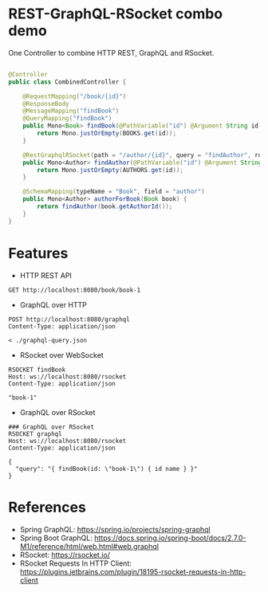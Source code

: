 REST-GraphQL-RSocket combo demo
===============================

One Controller to combine HTTP REST, GraphQL and RSocket.

```java

@Controller
public class CombinedController {

    @RequestMapping("/book/{id}")
    @ResponseBody
    @MessageMapping("findBook")
    @QueryMapping("findBook")
    public Mono<Book> findBook(@PathVariable("id") @Argument String id) {
        return Mono.justOrEmpty(BOOKS.get(id));
    }

    @RestGraphqlRSocket(path = "/author/{id}", query = "findAuthor", route = "findAuthor")
    public Mono<Author> findAuthor(@PathVariable("id") @Argument String id) {
        return Mono.justOrEmpty(AUTHORS.get(id));
    }

    @SchemaMapping(typeName = "Book", field = "author")
    public Mono<Author> authorForBook(Book book) {
        return findAuthor(book.getAuthorId());
    }
}
```

# Features

* HTTP REST API

```http request
GET http://localhost:8080/book/book-1
```

* GraphQL over HTTP

```http request
POST http://localhost:8080/graphql
Content-Type: application/json

< ./graphql-query.json
```

* RSocket over WebSocket

```http request
RSOCKET findBook
Host: ws://localhost:8080/rsocket
Content-Type: application/json

"book-1"
```

* GraphQL over RSocket

```http request
### GraphQL over RSocket
RSOCKET graphql
Host: ws://localhost:8080/rsocket
Content-Type: application/json

{
  "query": "{ findBook(id: \"book-1\") { id name } }"
}
```

# References

* Spring GraphQL: https://spring.io/projects/spring-graphql
* Spring Boot GraphQL: https://docs.spring.io/spring-boot/docs/2.7.0-M1/reference/html/web.html#web.graphql
* RSocket: https://rsocket.io/
* RSocket Requests In HTTP Client: https://plugins.jetbrains.com/plugin/18195-rsocket-requests-in-http-client
